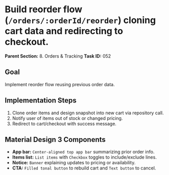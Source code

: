 # Build reorder flow (`/orders/:orderId/reorder`) cloning cart data and redirecting to checkout.

**Parent Section:** 8. Orders & Tracking
**Task ID:** 052

## Goal
Implement reorder flow reusing previous order data.

## Implementation Steps
1. Clone order items and design snapshot into new cart via repository call.
2. Notify user of items out of stock or changed pricing.
3. Redirect to cart/checkout with success message.

## Material Design 3 Components
- **App bar:** `Center-aligned top app bar` summarizing prior order info.
- **Items list:** `List items` with `Checkbox` toggles to include/exclude lines.
- **Notice:** `Banner` explaining updates to pricing or availability.
- **CTA:** `Filled tonal button` to rebuild cart and `Text button` to cancel.
